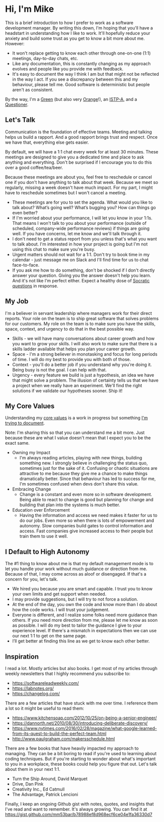 # Hi, I'm Mike

This is a brief introduction to how I prefer to work as a software development manager. By writing this down, I'm hoping that you'll have a headstart in understanding how I like to work. It'll hopefully reduce your anxiety and build some trust as you get to know a bit more about me. However:

- It won't replace getting to know each other through one-on-one (1:1) meetings, day-to-day chats, etc.
- Like any documentation, this is constantly changing as my approach evolves and people like you provide me with feedback.
- It's easy to document the way I think I am but that might not be reflected in the way I act. If you see a discrepancy between this and my behaviour, please tell me. Good software is deterministic but people aren't as consistent.

By the way, I'm a [Green](https://my-personality-test.com/true-colours/green) (but also very [Orange](https://my-personality-test.com/true-colours/orange)!), an [ISTP-A](https://www.16personalities.com/istp-personality), and a [Questioner](https://quiz.gretchenrubin.com/questioner-result/).

## Let's Talk

Communication is the foundation of effective teams. Meeting and talking helps us build a rapport. And a good rapport brings trust and respect. Once we have that, everything else gets easier.

By default, we will have a 1:1 chat every week for at least 30 minutes. These meetings are designed to give you a dedicated time and place to ask anything and everything. Don't be surprised if I encourage you to do this over a good coffee/tea/beer.

Because these meetings are about you, feel free to reschedule or cancel one if you don't have anything to talk about that week. Because we meet so regularly, missing a week doesn't have much impact. For my part, I might have to reschedule sometimes but I won't cancel a meeting.

- These meetings are for you to set the agenda. What would you like to talk about? What’s going well? What’s bugging you? How can things go even better?
- If I'm worried about your performance, I will let you know in your 1:1s. That means I won't talk to you about your performance (outside of scheduled, company-wide performance reviews) if things are going well. If you have concerns, let me know and we'll talk through it.
- I don't need to get a status report from you unless that's what you want to talk about. I'm interested in how your project is going but I'm not using this chat to make sure you're busy.
- Urgent matters should not wait for a 1:1. Don't try to book time in my calendar - just message me on Slack and I'll find time for us to chat face-to-face.
- If you ask me how to do something, don't be shocked if I don't directly answer your question. Giving you the answer doesn't help you learn. And it's not like I'm perfect either. Expect a healthy dose of [Socratic questions](https://medium.com/@federicorenzo/the-socratic-method-of-coaching-2024733626a9) in response.

## My Job

I'm a believer in servant leadership where managers work for their direct reports. Your role on the team is to ship great software that solves problems for our customers. My role on the team is to make sure you have the skills, space, context, and urgency to do that in the best possible way.

- Skills - we will have many conversations about career growth and how you want to grow your skills. I will also work to make sure that there is a skills ladder available that helps you plan your career growth.
- Space - I'm a strong believer in monotasking and focus for long periods of time. I will do my best to provide you with both of those.
- Context - you'll do a better job if you understand why you're doing it. Being busy is not the goal. I can help with that.
- Urgency - every feature we build is just a hypothesis, an idea we have that might solve a problem. The illusion of certainty tells us that we have a project when we really have an experiment. We'll find the right solutions if we validate our hypotheses sooner. Ship it!

## My Core Values

Understanding my [core values](https://scottjeffrey.com/personal-core-values/) is a work in progress but something [I'm trying to document](https://gist.github.com/mm53bar/19fba6319f56d0278e48a71a3b13b222).

Note: I'm sharing this so that you can understand me a bit more. Just because these are what I value doesn't mean that I expect you to be the exact same.

- Owning my Impact
  - I'm always reading articles, playing with new things, building something new. I strongly believe in challenging the status quo, sometimes just for the sake of it. Confusing or chaotic situations are attractive to me because they give me a chance to make things dramatically better. Since that behaviour has led to success for me, I'm sometimes confused when devs don't share this value.
- Embracing Change
  - Change is a constant and even more so in software development. Being able to react to change is good but planning for change and building that plan into the systems is much better.
- Education over Enforcement
  - Having the information and access we need makes it faster for us to do our jobs. Even more so when there is lots of empowerment and autonomy. Slow companies build gates to control information and access. Fast companies give increased access to their people but train them to use it well.

## I Default to High Autonomy

The #1 thing to know about me is that my default management mode is to let you handle your work without much guidance or direction from me. Because of that, I may come across as aloof or disengaged. If that's a concern for you, let's talk.

- We hired you because you are smart and capable. I trust you to know your own limits and get support when needed.
- I may provide suggestions, but I will try to not force a solution.
- At the end of the day, you own the code and know more than I do about how the code works. I will trust your judgement.
- Everyone is different, and I realize some folks need more guidance than others. If you need more direction from me, please let me know as soon as possible. I will do my best to tailor the guidance I give to your experience level. If there's a mismatch in expectations then we can use our next 1:1 to get on the same page.
- I’ll get better at finding this line as we get to know each other better.

## Inspiration

I read a lot. Mostly articles but also books. I get most of my articles through weekly newsletters that I highly recommend you subscribe to:

- https://softwareleadweekly.com/
- https://labnotes.org/
- https://changelog.com/

There are a few articles that have stuck with me over time. I reference them a lot so it might be useful to read them:

- https://www.kitchensoap.com/2012/10/25/on-being-a-senior-engineer/
- https://dannorth.net/2010/08/30/introducing-deliberate-discovery/
- https://www.nytimes.com/2016/02/28/magazine/what-google-learned-from-its-quest-to-build-the-perfect-team.html
- http://www.paulgraham.com/makersschedule.html

There are a few books that have heavily impacted my approach to managing. They can be a bit boring to read if you're used to learning about coding techniques. But if you're starting to wonder about what's important to you in a workplace, these books could help you figure that out. Let's talk about them in your next 1:1.

- Turn the Ship Around, David Marquet
- Drive, Dan Pink
- Creativity Inc., Ed Catmull
- The Advantage, Patrick Lencioni

Finally, I keep an ongoing Github gist with notes, quotes, and insights that I've read and want to remember. It's always growing. You can find it at https://gist.github.com/mm53bar/b78988ef8d968ecf6ce04e1fa36330d7
